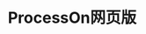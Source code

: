 ﻿---
id: 1238
title: "ProcessOn网页版"
weight: 1238
version: "1.0.0"
updateTime: "2022-09-20T14:55:35"
debName: "http://113.24.212.22:8090/upload/file/app.web.processon_1.0.0_all.deb"
debSize: "16KB"
command: "xdg-open https://www.processon.com/"
---
